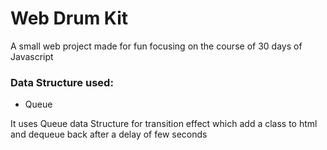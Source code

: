 # Web Drum Kit

A small web project made for fun focusing on the course of 30 days of Javascript
 
### Data Structure used:
* Queue
  
It uses Queue data Structure for transition effect which add a class to html and dequeue back after a delay of few seconds
